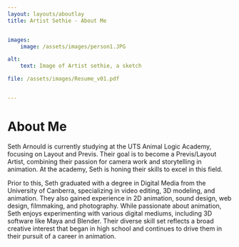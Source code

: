 ```yaml
---
layout: layouts/aboutlay
title: Artist Sethie - About Me


images:
    image: /assets/images/person1.JPG

alt:
    text: Image of Artist sethie, a sketch

file: /assets/images/Resume_v01.pdf


---
```

# About Me  

Seth Arnould is currently studying at the UTS Animal Logic Academy, focusing on Layout and Previs. Their goal is to become a Previs/Layout Artist, combining their passion for camera work and storytelling in animation. At the academy, Seth is honing their skills to excel in this field.

Prior to this, Seth graduated with a degree in Digital Media from the University of Canberra, specializing in video editing, 3D modeling, and animation. They also gained experience in 2D animation, sound design, web design, filmmaking, and photography. While passionate about animation, Seth enjoys experimenting with various digital mediums, including 3D software like Maya and Blender. Their diverse skill set reflects a broad creative interest that began in high school and continues to drive them in their pursuit of a career in animation.







